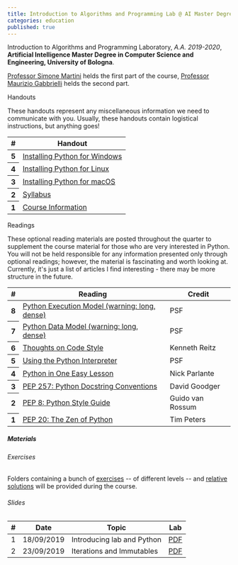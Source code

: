 ```yaml
---
title: Introduction to Algorithms and Programming Lab @ AI Master Degree
categories: education
published: true
---
```


Introduction to Algorithms and Programming Laboratory, _A.A. 2019-2020_, **Artificial Intelligence Master Degree in Computer Science and Engineering, University of Bologna**.

[Professor Simone Martini](http://cs.unibo.it/~martini) helds the first part of the course, [Professor Maurizio
Gabbrielli](http://cs.unibo.it/~gabbri) helds the second part. 

<div role="tabpanel" class="tab-pane fade active in" id="resources">
            <div class="row">
              <div class="col-md-6">
                <div class="handouts">
                  <div class="table-responsive panel panel-default">
                    <div class="panel-heading">Handouts</div>
                    <div class="panel-body">
                      <p class="blurb">These handouts represent any miscellaneous information we need to communicate with you. Usually, these handouts contain logistical instructions, but anything goes!</p>
                    </div>
                    <table class="table table-striped table-hover table-bordered">
                      <thead>
                        <tr>
                          <th>#</th>
                          <th>Handout</th>
                        </tr>
                      </thead>
                      <tbody>
                        <tr><th scope="row">5</th><td><a href="https://github.com/stanfordpython/python-handouts/blob/master/installing-python-windows.md" target="_blank">Installing Python for Windows</a></td></tr>
                        <tr><th scope="row">4</th><td><a href="https://github.com/stanfordpython/python-handouts/blob/master/installing-python-linux.md" target="_blank">Installing Python for Linux</a></td></tr>
                        <tr><th scope="row">3</th><td><a href="https://github.com/stanfordpython/python-handouts/blob/master/installing-python-macos.md" target="_blank">Installing Python for macOS</a></td></tr>
                        <tr><th scope="row">2</th><td><a href="http://www.cs.unibo.it/~martini/AI/index.html" target="_blank">Syllabus</a></td></tr>
                        <tr><th scope="row">1</th><td><a href="https://www.unibo.it/en/teaching/course-unit-catalogue/course-unit/2019/446600" target="_blank">Course Information</a></td></tr>
                      </tbody>
                    </table>
                  </div>
                </div>
              </div>
              <div class="col-md-6">
                <div class="readings">
                  <div class="table-responsive panel panel-default">
                    <div class="panel-heading">Readings</div>
                    <div class="panel-body">
                      <p>These optional reading materials are posted throughout the quarter to supplement the course material for those who are very interested in Python. You will not be held responsible for any information presented only through optional readings; however, the material is fascinating and worth looking at. Currently, it's just a list of articles I find interesting - there may be more structure in the future.</p>
                    </div>
                    <table class="table table-striped table-hover table-bordered">
                      <thead>
                        <tr>
                          <th>#</th>
                          <th>Reading</th>
                          <th>Credit</th>
                        </tr>
                      </thead>
                      <tbody>
                        <tr><th scope="row">8</th><td><a href="https://docs.python.org/3.4/reference/executionmodel.html" target="_blank">Python Execution Model (warning: long, dense)</a></td><td>PSF</td></tr>
                        <tr><th scope="row">7</th><td><a href="https://docs.python.org/3.4/reference/datamodel.html" target="_blank">Python Data Model (warning: long, dense)</a></td><td>PSF</td></tr>
                        <tr><th scope="row">6</th><td><a href="http://docs.python-guide.org/en/latest/writing/style/" target="_blank">Thoughts on Code Style</a></td><td>Kenneth Reitz</td></tr>
                        <tr><th scope="row">5</th><td><a href="https://docs.python.org/3.4/tutorial/interpreter.html" target="_blank">Using the Python Interpreter</a></td><td>PSF</td></tr>
                        <tr><th scope="row">4</th><td><a href="http://cs.stanford.edu/people/nick/python-in-one-easy-lesson/" target="_blank">Python in One Easy Lesson</a></td><td>Nick Parlante</td></tr>
                        <tr><th scope="row">3</th><td><a href="https://www.python.org/dev/peps/pep-0257/" target="_blank">PEP 257: Python Docstring Conventions</a></td><td>David Goodger</td></tr>
                        <tr><th scope="row">2</th><td><a href="https://www.python.org/dev/peps/pep-0008/" target="_blank">PEP 8: Python Style Guide</a></td><td>Guido van Rossum</td></tr>
                        <tr><th scope="row">1</th><td><a href="https://www.python.org/dev/peps/pep-0020/" target="_blank">PEP 20: The Zen of Python</a></td><td>Tim Peters</td></tr>
                      </tbody>
                    </table>
                  </div>
                </div>
              </div>
            </div>
          </div>

##### Materials

###### Exercises

Folders containing a bunch of [exercises](https://www.dropbox.com/sh/elascfs6pgyem1p/AAAUuL6yNR_hlhp5EbxeI2kpa?dl=0) -- of different levels -- and [relative solutions](https://www.dropbox.com/sh/ejzuy0iiilk41zx/AAAZdVVdgZ6Aaai1uIKyGNp3a?dl=0) will be provided during the course.

###### Slides

|  #  |    Date    | Topic                                                   | Lab                                          |
| :-: | :--------: | ------------------------------------------------------- | :------------------------------------------: |
|  1  | 18/09/2019 | Introducing lab and Python            | [PDF](https://www.dropbox.com/s/c02mqv85y1wl2jl/main.pdf?dl=0) |
|  2  | 23/09/2019 | Iterations and Immutables             | [PDF](https://www.dropbox.com/s/8er7r0wn9gir8b1/002_iterations_immutables.pdf?dl=0) |
